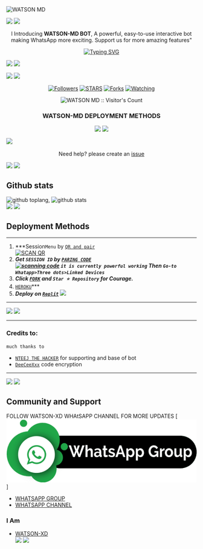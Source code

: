 
<img alt="WATSON MD" height="300" src="https://i.postimg.cc/NfTgXrKh/IMG-20240808-WA0006.jpg">
  
<a><img src='https://i.imgur.com/LyHic3i.gif'/></a>
<a><img src='https://i.imgur.com/LyHic3i.gif'/></a>

<p align="center">l Introducing <b>WATSON-MD BOT</b>, A powerful, easy-to-use interactive bot making WhatsApp more exciting. Support us for more amazing features" </p>
<p align="center">
  <a href="https://git.io/typing-svg"><img src="https://readme-typing-svg.demolab.com?font=EB+Garamond&weight=800&size=28&duration=4000&pause=1000&random=false&width=415&lines=+• WATSON+MD+IS+A+WHATSAPP+BOT;DEVELOPED+BY+WATSON-XD; Please+fork+and+star+repo." alt="Typing SVG" /></a>
 </p>
<a><img src='https://i.imgur.com/LyHic3i.gif'/></a>
<a><img src='https://i.imgur.com/LyHic3i.gif'/></a>

<p align="center">
  <a href="https://github.com/WATSON-XD1/WATSON-MD-.git">
    
  </a>
</p>
    
<a><img src='https://i.imgur.com/LyHic3i.gif'/></a>
<a><img src='https://i.imgur.com/LyHic3i.gif'/></a>
   
 
<p align="center">
  <a href="https://github.com/WATSON-XD1?tab=followers"><img title="Followers" src="https://img.shields.io/github/followers/WATSON-XD1?label=Followers&style=social"></a>
  <a href="https://github.com/WATSON-MD/WATSON-MD-/stargazers/"><img title="STARS" src="https://img.shields.io/github/stars/WATSON-XD1/WATSON-MD-?&style=social"></a>
  <a href="https://github.com/WATSON-XD1/WATSON-MD-/network/members"><img
  <a href="https://github.com/WATSON-MD/WATSON-MD-/network/members"><img title="Forks" src="https://img.shields.io/github/forks/WATSON-XD1/WATSON-MD-?style=social"></a>
  <a href="https://github.com/Ntee-j01/NTEEJ-MD/watchers"><img title="Watching" src="https://img.shields.io/github/watchers/WATSON-XD1/WATSON-MD-?label=Watching&style=social"></a>
</p>
 
<p align="center"><img src="https://profile-counter.glitch.me/{WATSON-XD1}/count.svg" alt="WATSON MD :: Visitor's Count" /></p>

<h3 align="center"><b>WATSON-MD</b> DEPLOYMENT METHODS
</h3>

<p align="center">
  <a href="https://dashboard.heroku.com/new?template=https://github.com/WATSON-XD1/WATSON-MD-"><img src="https://img.shields.io/badge/heroku-9d7acc?style=for-the-badge&logo=heroku&logoColor=430098"></a>
  <a href="https://venocyber-web01.vercel.app/replit.html"><img src="https://img.shields.io/badge/replit-253c99?style=for-the-badge&logo=replit&logoColor=F26207"></a>
 </p>
  <a href="https://youtu.be/3NdJb6_1cJM"><img src="https://img.shields.io/badge/CodeSpace-green?colorA=%23ff000&colorB=%23017e40&style=for-the-badge&logo=git&logoColor=white"></a>
</p>
<p align="center">Need help? please create an <a href="https://github.com/WATSON-XD1/WATSON-MD-">issue</a></p>
 

<a><img src='https://i.imgur.com/LyHic3i.gif'/></a>
<a><img src='https://i.imgur.com/LyHic3i.gif'/></a>

## Github stats
![github toplang](https://github-readme-stats.vercel.app/api/top-langs/?username=WATSON-XD1&layout=compact&theme=chartreuse-dark),
![github stats](https://github-readme-stats.vercel.app/api?username=WATSON-XD1&show_icons=true&theme=chartreuse-dark)   
   <a><img src='https://i.imgur.com/LyHic3i.gif'/></a>
   <a><img src='https://i.imgur.com/LyHic3i.gif'/></a>
## Deployment Methods
---
1.  ***Session`Menu` by [`QR and pair`](https://watsonxdboy-3.onrender.com) 
    <br>
<a href="https://nteej-session-generator-j7aq.onrender.com/wasiqr"><img title="SCAN QR" src="https://img.shields.io/badge/Scanning qr-h?color=darkblue&style=for-the-badge&logo=msi"></a>
2. ***Get `SESSION ID` by [`PARING CODE`](https://watsonxdboy-3.onrender.com)
    <br>
<a href="https://watsonxdboy-3.onrender.com"><img title="scanning code" src="https://img.shields.io/badge/ pairing code-h?color=green&style=for-the-badge&logo=msi"></a>
`it is currently powerful working`
Then `Go-to Whatapp>Three dots>Linked Devices`***
3.  ***Click [`FORK`](https://github.com/Watson-XD1/WATSON-MD-/fork) and `Star ⭐ Repository` for Courage.***
4. [`HEROKU`](https://dashboard.heroku.com/new?template=https://github.com/WATSON-XD1/WATSON-MD-)***
5.  ***Deploy on [`Replit`](https://replit.com/github.com/WATSON-XD1/WATSON-MD-)***
<a><img src='https://i.imgur.com/LyHic3i.gif'/></a>
---
<a><img src='https://i.imgur.com/LyHic3i.gif'/></a>
<a><img src='https://i.imgur.com/LyHic3i.gif'/></a>

---
### Credits to:
`much thanks to`
- [`NTEEJ THE HACKER`](https://github.com/Ntee-j01/NTEEJ-MD) for supporting and base of bot
- [`DeeCeeXxx`](https://github.com/DeeCeeXxx) code encryption

---
<a><img src='https://i.imgur.com/LyHic3i.gif'/></a>
<a><img src='https://i.imgur.com/LyHic3i.gif'/></a>

## Community and Support

FOLLOW WATSON-XD WHAtSAPP CHANNEL FOR MORE UPDATES
[![JOIN WHATSAPP GROUP](https://raw.githubusercontent.com/Neeraj-x0/Neeraj-x0/main/photos/suddidina-join-whatsapp.png)]
 - [ WHATSAPP GROUP ](https://chat.whatsapp.com/E0a2bl9wHYlCHuL35WBR88)
 - [ WHATSAPP CHANNEL ](https://whatsapp.com/channel/0029VajjzuB9sBI890YffB1b)

### I Am
- [WATSON-XD](https://github.com/WATSON-XD1)  
<a><img src='https://i.imgur.com/LyHic3i.gif'/></a>
<a><img src='https://i.imgur.com/LyHic3i.gif'/></a>
